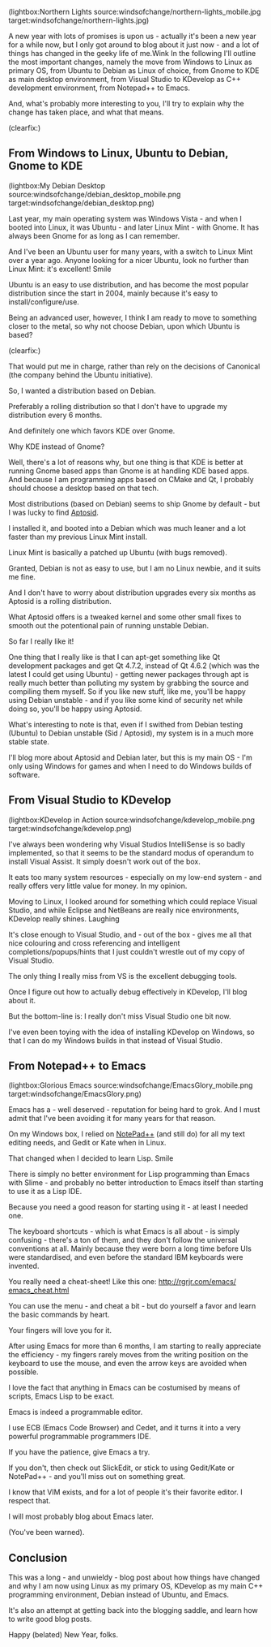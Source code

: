 <!--
Title: Winds of Change
Author:
Date: 2011/04/16 03:43:00
Datetime: 2011-04-16
Updated: 2011/04/16 16:58:00
Description: A new year with lots of promises is upon us - actually it's been a new year for a while now, but I only got around to blog about it just now - and a lot of things has changed in the geeky life of me.
View: post
Disqusid: /winds-of-change
ogimage: windsofchange/northern-lights.jpg
thumb: windsofchange/northern-lights_custom.jpg
Keywords: kde, gnome, ubuntu, visualstudio, windows, linux, kdevelop, aptosid, emacs, debian
blogpost: true
Tags: personal, linux, windows, programming, tools, debian, emacs
published: true
-->
(lightbox:Northern Lights source:windsofchange/northern-lights_mobile.jpg target:windsofchange/northern-lights.jpg)

A new year with lots of promises is upon us - actually it's been a new year for a while now, but I only got around to blog about it just now - and a lot of things has changed in the geeky life of me.Wink
In the following I'll outline the most important changes, namely the move from Windows to Linux as primary OS, from Ubuntu to Debian as Linux of choice, from Gnome to KDE as main desktop environment, from Visual Studio to KDevelop as C++ development environment, from Notepad++ to Emacs.

And, what's probably more interesting to you, I'll try to explain why the change has taken place, and what that means.

(clearfix:)

## From Windows to Linux, Ubuntu to Debian, Gnome to KDE
(lightbox:My Debian Desktop source:windsofchange/debian_desktop_mobile.png target:windsofchange/debian_desktop.png)

Last year, my main operating system was Windows Vista - and when I booted into Linux, it was Ubuntu - and later Linux Mint - with Gnome.
It has always been Gnome for as long as I can remember.

And I've been an Ubuntu user for many years, with a switch to Linux Mint over a year ago. Anyone looking for a nicer Ubuntu, look no further than Linux Mint: it's excellent! Smile

Ubuntu is an easy to use distribution, and has become the most popular distribution since the start in 2004, mainly because it's easy to install/configure/use.

Being an advanced user, however, I think I am ready to move to something closer to the metal, so why not choose Debian, upon which Ubuntu is based?

(clearfix:)

That would put me in charge, rather than rely on the decisions of Canonical (the company behind the Ubuntu initiative).

So, I wanted a distribution based on Debian.

Preferably a rolling distribution so that I don't have to upgrade my distribution every 6 months.

And definitely one which favors KDE over Gnome.

Why KDE instead of Gnome?

Well, there's a lot of reasons why, but one thing is that KDE is better at running Gnome based apps than Gnome is at handling KDE based apps. And because I am programming apps based on CMake and Qt, I probably should choose a desktop based on that tech.

Most distributions (based on Debian) seems to ship Gnome by default - but I was lucky to find [Aptosid](http://de.aptosid.com/index.php).

I installed it, and booted into a Debian which was much leaner and a lot faster than my previous Linux Mint install.

Linux Mint is basically a patched up Ubuntu (with bugs removed).

Granted, Debian is not as easy to use, but I am no Linux newbie, and it suits me fine.

And I don't have to worry about distribution upgrades every six months as Aptosid is a rolling distribution.

What Aptosid offers is a tweaked kernel and some other small fixes to smooth out the potentional pain of running unstable Debian.

So far I really like it!

One thing that I really like is that I can apt-get something like Qt development packages and get Qt 4.7.2, instead of Qt 4.6.2 (which was the latest I could get using Ubuntu) - getting newer packages through apt is really much better than polluting my system by grabbing the source and compiling them myself. So if you like new stuff, like me, you'll be happy using Debian unstable - and if you like some kind of security net while doing so, you'll be happy using Aptosid.

What's interesting to note is that, even if I swithed from Debian testing (Ubuntu) to Debian unstable (Sid / Aptosid), my system is in a much more stable state.

I'll blog more about Aptosid and Debian later, but this is my main OS - I'm only using Windows for games and when I need to do Windows builds of software.

## From Visual Studio to KDevelop
(lightbox:KDevelop in Action source:windsofchange/kdevelop_mobile.png target:windsofchange/kdevelop.png)

I've always been wondering why Visual Studios IntelliSense is so badly implemented, so that it seems to be the standard modus of operandum to install Visual Assist.
It simply doesn't work out of the box.

It eats too many system resources - especially on my low-end system - and really offers very little value for money. In my opinion.

Moving to Linux, I looked around for something which could replace Visual Studio, and while Eclipse and NetBeans are really nice environments, KDevelop really shines. Laughing

It's close enough to Visual Studio, and - out of the box - gives me all that nice colouring and cross referencing and intelligent completions/popups/hints that I just couldn't wrestle out of my copy of Visual Studio.

The only thing I really miss from VS is the excellent debugging tools.

Once I figure out how to actually debug effectively in KDevelop, I'll blog about it.

But the bottom-line is: I really don't miss Visual Studio one bit now.

I've even been toying with the idea of installing KDevelop on Windows, so that I can do my Windows builds in that instead of Visual Studio.

## From Notepad++ to Emacs
(lightbox:Glorious Emacs source:windsofchange/EmacsGlory_mobile.png target:windsofchange/EmacsGlory.png)

Emacs has a - well deserved - reputation for being hard to grok.
And I must admit that I've been avoiding it for many years for that reason.

On my Windows box, I relied on [NotePad++](http://notepad-plus-plus.org/) (and still do) for all my text editing needs, and Gedit or Kate when in Linux.

That changed when I decided to learn Lisp. Smile

There is simply no better environment for Lisp programming than Emacs with Slime - and probably no better introduction to Emacs itself than starting to use it as a Lisp IDE.

Because you need a good reason for starting using it - at least I needed one.

The keyboard shortcuts - which is what Emacs is all about - is simply confusing - there's a ton of them, and they don't follow the universal conventions at all. Mainly because they were born a long time before UIs were standardised, and even before the standard IBM keyboards were invented.

You really need a cheat-sheet! Like this one: [http://rgrjr.com/emacs/ emacs_cheat.html](http://rgrjr.com/emacs/emacs_cheat.html)

You can use the menu - and cheat a bit - but do yourself a favor and learn the basic commands by heart.

Your fingers will love you for it.

After using Emacs for more than 6 months, I am starting to really appreciate the efficiency - my fingers rarely moves from the writing position on the keyboard to use the mouse, and even the arrow keys are avoided when possible.

I love the fact that anything in Emacs can be costumised by means of scripts, Emacs Lisp to be exact.

Emacs is indeed a programmable editor.

I use ECB (Emacs Code Browser) and Cedet, and it turns it into a very powerful programmable programmers IDE.

If you have the patience, give Emacs a try.

If you don't, then check out SlickEdit, or stick to using Gedit/Kate or NotePad++ - and you'll miss out on something great.

I know that VIM exists, and for a lot of people it's their favorite editor. I respect that.

I will most probably blog about Emacs later.

(You've been warned).

## Conclusion
This was a long - and unwieldy - blog post about how things have changed and why I am now using Linux as my primary OS, KDevelop as my main C++ programming environment, Debian instead of Ubuntu, and Emacs.

It's also an attempt at getting back into the blogging saddle, and learn how to write good blog posts.

Happy (belated) New Year, folks.

